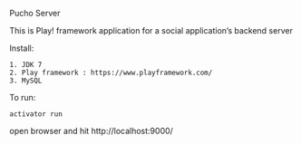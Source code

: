 Pucho Server

This is Play! framework application for a social application’s backend server

Install: 


    1. JDK 7 
    2. Play framework : https://www.playframework.com/ 
    3. MySQL

To run:

    activator run
open browser and hit http://localhost:9000/

